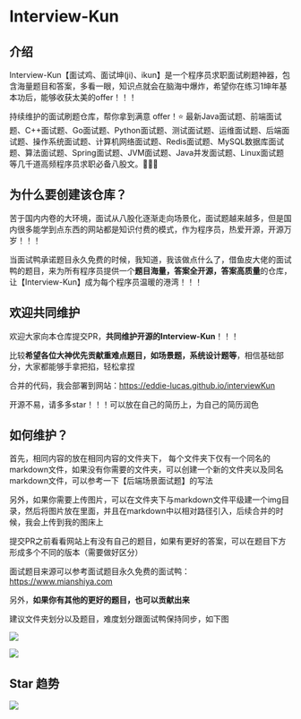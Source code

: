 # Interview-Kun

## 介绍

Interview-Kun【面试鸡、面试坤(ji)、ikun】是一个程序员求职面试刷题神器，包含海量题目和答案，多看一眼，知识点就会在脑海中爆炸，希望你在练习1坤年基本功后，能够收获太美的offer！！！

持续维护的面试刷题仓库，帮你拿到满意 offer！⭐️ 最新Java面试题、前端面试题、C++面试题、Go面试题、Python面试题、测试面试题、运维面试题、后端面试题、操作系统面试题、计算机网络面试题、Redis面试题、MySQL数据库面试题、算法面试题、Spring面试题、JVM面试题、Java并发面试题、Linux面试题等几千道高频程序员求职必备八股文。💎💎💎

## 为什么要创建该仓库？

苦于国内内卷的大环境，面试从八股化逐渐走向场景化，面试题越来越多，但是国内很多能学到点东西的网站都是知识付费的模式，作为程序员，热爱开源，开源万岁！！！

当面试鸭承诺题目永久免费的时候，我知道，我该做点什么了，借鱼皮大佬的面试鸭的题目，来为所有程序员提供一个**题目海量，答案全开源，答案高质量**的仓库，让【Interview-Kun】成为每个程序员温暖的港湾！！！

## 欢迎共同维护

欢迎大家向本仓库提交PR，**共同维护开源的Interview-Kun**！！！

比较**希望各位大神优先贡献重难点题目，如场景题，系统设计题等**，相信基础部分，大家都能够手拿把掐，轻松拿捏

合并的代码，我会部署到网站：https://eddie-lucas.github.io/interviewKun

开源不易，请多多star！！！可以放在自己的简历上，为自己的简历润色

## 如何维护？

首先，相同内容的放在相同内容的文件夹下， 每个文件夹下仅有一个同名的markdown文件，如果没有你需要的文件夹，可以创建一个新的文件夹以及同名markdown文件，可以参考一下【后端场景面试题】的写法

另外，如果你需要上传图片，可以在文件夹下与markdown文件平级建一个img目录，然后将图片放在里面，并且在markdown中以相对路径引入，后续合并的时候，我会上传到我的图床上

提交PR之前看看网站上有没有自己的题目，如果有更好的答案，可以在题目下方形成多个不同的版本（需要做好区分）

面试题目来源可以参考面试题目永久免费的面试鸭：https://www.mianshiya.com

另外，**如果你有其他的更好的题目，也可以贡献出来**

建议文件夹划分以及题目，难度划分跟面试鸭保持同步，如下图

![](https://gitee.com/eddie-lucas/images/raw/master/img/image-20241107205521409.png)

![](https://gitee.com/eddie-lucas/images/raw/master/img/image-20241108193332511.png)

## Star 趋势

[![](https://api.star-history.com/svg?repos=eddie-lucas/interviewKun&type=Date)](https://star-history.com/#eddie-lucas/interviewKun&Date)